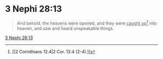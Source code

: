 # 3 Nephi 28:13

> And behold, the heavens were opened, and they were <u>caught up</u>[^a] into heaven, and saw and heard unspeakable things.

[3 Nephi 28:13](https://www.churchofjesuschrist.org/study/scriptures/bofm/3-ne/28?lang=eng&id=p13#p13)


[^a]: [[2 Corinthians 12.4|2 Cor. 12:4 (2-4).]]
